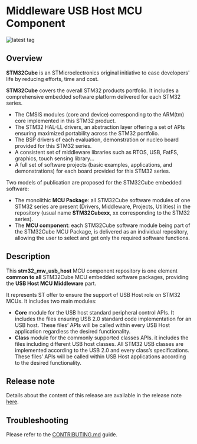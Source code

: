 # Middleware USB Host MCU Component

![latest tag](https://img.shields.io/github/v/tag/STMicroelectronics/stm32_mw_usb_host.svg?color=brightgreen)

## Overview

**STM32Cube** is an STMicroelectronics original initiative to ease developers' life by reducing efforts, time and cost.

**STM32Cube** covers the overall STM32 products portfolio. It includes a comprehensive embedded software platform delivered for each STM32 series.
   * The CMSIS modules (core and device) corresponding to the ARM(tm) core implemented in this STM32 product.
   * The STM32 HAL-LL drivers, an abstraction layer offering a set of APIs ensuring maximized portability across the STM32 portfolio.
   * The BSP drivers of each evaluation, demonstration or nucleo board provided for this STM32 series.
   * A consistent set of middleware libraries such as RTOS, USB, FatFS, graphics, touch sensing library...
   * A full set of software projects (basic examples, applications, and demonstrations) for each board provided for this STM32 series.

Two models of publication are proposed for the STM32Cube embedded software:
   * The monolithic **MCU Package**: all STM32Cube software modules of one STM32 series are present (Drivers, Middleware, Projects, Utilities) in the repository (usual name **STM32Cubexx**, xx corresponding to the STM32 series).
   * The **MCU component**: each STM32Cube software module being part of the STM32Cube MCU Package, is delivered as an individual repository, allowing the user to select and get only the required software functions.

## Description

This **stm32_mw_usb_host** MCU component repository is one element **common to all** STM32Cube MCU embedded software packages, providing the **USB Host MCU Middleware** part.

It represents ST offer to ensure the support of USB Host role on STM32 MCUs.
It includes two main modules:
 * **Core** module for the USB host standard peripheral control APIs. It includes the files ensuring USB 2.0 standard code implementation for an USB host.
  These files’ APIs will be called within every USB Host application regardless the desired functionality.
 * **Class** module for the commonly supported classes APIs. it includes the files including different USB host classes. All STM32 USB classes are implemented according to the USB 2.0 and every class’s specifications. These files’ APIs will be called within USB Host applications according to the desired functionality.

## Release note

Details about the content of this release are available in the release note [here](https://htmlpreview.github.io/?https://github.com/STMicroelectronics/stm32_mw_usb_host/blob/master/Release_Notes.html).

## Troubleshooting

Please refer to the [CONTRIBUTING.md](CONTRIBUTING.md) guide.